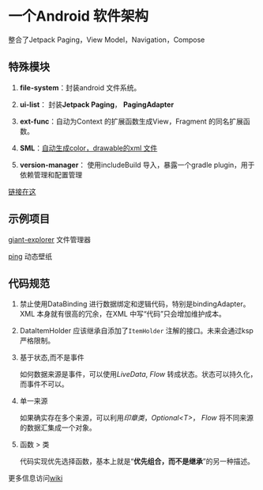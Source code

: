 # 一个Android 软件架构

整合了Jetpack Paging，View Model，Navigation，Compose

## 特殊模块

1. **file-system**：封装android 文件系统。

2. **ui-list**： 封装**Jetpack Paging**， **PagingAdapter**

3. **ext-func**：自动为Context 的扩展函数生成View，Fragment 的同名扩展函数。

4. **SML**：[自动生成color，drawable的xml 文件](https://github.com/storytellerF/SML)

5. **version-manager**： 使用includeBuild 导入，暴露一个gradle plugin，用于依赖管理和配置管理

[链接在这](https://github.com/storytellerF/common-ui-list)

## 示例项目

[giant-explorer](https://github.com/storytellerF/GiantExplorer) 文件管理器

[ping](https://github.com/storytellerF/Ping) 动态壁纸

## 代码规范

1. 禁止使用DataBinding 进行数据绑定和逻辑代码，特别是bindingAdapter。XML 本身就有很高的冗余，在XML 中写“代码”只会增加维护成本。
2. DataItemHolder 应该继承自添加了`ItemHolder` 注解的接口。未来会通过ksp 严格限制。
3. 基于状态,而不是事件

    如何数据来源是事件，可以使用*LiveData*, *Flow* 转成状态。状态可以持久化，而事件不可以。

4. 单一来源

    如果确实存在多个来源，可以利用*印章类*，*Optional&lt;T>*， *Flow* 将不同来源的数据汇集成一个对象。

5. 函数 > 类

    代码实现优先选择函数，基本上就是“**优先组合，而不是继承**”的另一种描述。

更多信息访问[wiki](https://github.com/storytellerF/common-ui-list-structure/wiki)
